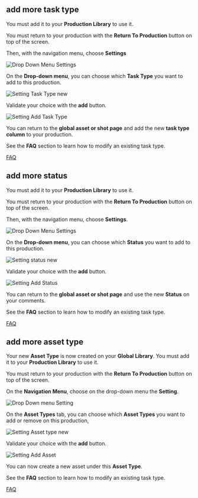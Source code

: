 ## add more task type

You must add it to your **Production Library** to use it.

You must return to your production with the **Return To Production** button on top of the screen.

Then, with the navigation menu, choose **Settings**

![Drop Down Menu Settings](../img/getting-started/drop_down_menu_setting.png)

On the **Drop-down menu**, you can choose which **Task Type** you want to add to this production.

![Setting Task Type new](../img/getting-started/setting_task_new.png)


Validate your choice with the **add** button.


![Setting Add Task Type](../img/getting-started/setting_task_add.png)

You can return to the **global asset or shot page** and add the new **task type column** to your production.



See the **FAQ** section to learn how to modify an existing task type.

[FAQ](../faq/README.md#task-type)





## add more status

You must add it to your **Production Library** to use it.

You must return to your production with the **Return To Production** button on top of the screen.

Then, with the navigation menu, choose **Settings**.

![Drop Down Menu Settings](../img/getting-started/drop_down_menu_setting.png)

On the **Drop-down menu**, you can choose which **Status** you want to add to this production.

![Setting status new](../img/getting-started/setting_status_new.png)

Validate your choice with the **add** button.

![Setting Add Status](../img/getting-started/setting_status_add.png)

You can return to the **global asset or shot page** and use the new **Status** on your comments.


See the **FAQ** section to learn how to modify an existing task type.

[FAQ](../faq/README.md#task-type)

## add more asset type
Your new **Asset Type** is now created on your **Global Library**.
You must add it to your **Production Library** to use it.

You must return to your production with the **Return To Production** button on top of the screen.

On the **Navigation Menu**, choose on the drop-down menu the **Setting**.

![Drop Down menu Setting](../img/getting-started/drop_down_menu_setting.png)

On the **Asset Types** tab, you can choose which **Asset Types** you want to add or remove on this production,

![Setting Asset type new](../img/getting-started/setting_asset_new.png)


Validate your choice with the **add** button.

![Setting Add Asset](../img/getting-started/setting_asset_add.png)

You can now create a new asset under this **Asset Type**.

See the **FAQ** section to learn how to modify an existing task type.

[FAQ](../faq/README.md#task-type)